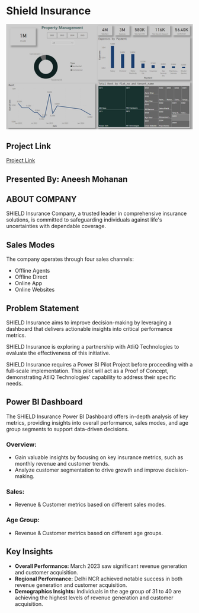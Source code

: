 # Shield Insurance

![Project Screenshot](https://github.com/aneesh662/Real-Estate/blob/main/building.JPG)
## Project Link
[Project Link](https://app.powerbi.com/view?r=eyJrIjoiY2ZhZjVlMDMtZTk1ZC00NDA4LWFjOTAtMjJkY2Y1OWZjOTdkIiwidCI6ImM2ZTU0OWIzLTVmNDUtNDAzMi1hYWU5LWQ0MjQ0ZGM1YjJjNCJ9&pageName=758435fa75dd1fa2ecef)


## Presented By: Aneesh Mohanan

## ABOUT COMPANY
SHIELD Insurance Company, a trusted leader in comprehensive insurance solutions, is committed to safeguarding individuals against life's uncertainties with dependable coverage.

## Sales Modes
The company operates through four sales channels:
- Offline Agents
- Offline Direct
- Online App
- Online Websites

## Problem Statement
SHIELD Insurance aims to improve decision-making by leveraging a dashboard that delivers actionable insights into critical performance metrics.

SHIELD Insurance is exploring a partnership with AtliQ Technologies to evaluate the effectiveness of this initiative.

SHIELD Insurance requires a Power BI Pilot Project before proceeding with a full-scale implementation. This pilot will act as a Proof of Concept, demonstrating AtliQ Technologies' capability to address their specific needs.

## Power BI Dashboard
The SHIELD Insurance Power BI Dashboard offers in-depth analysis of key metrics, providing insights into overall performance, sales modes, and age group segments to support data-driven decisions.

### Overview:
- Gain valuable insights by focusing on key insurance metrics, such as monthly revenue and customer trends.
- Analyze customer segmentation to drive growth and improve decision-making.

### Sales:
- Revenue & Customer metrics based on different sales modes.

### Age Group:
- Revenue & Customer metrics based on different age groups.

## Key Insights
- **Overall Performance:** March 2023 saw significant revenue generation and customer acquisition.
- **Regional Performance:** Delhi NCR achieved notable success in both revenue generation and customer acquisition.
- **Demographics Insights:** Individuals in the age group of 31 to 40 are achieving the highest levels of revenue generation and customer acquisition.
